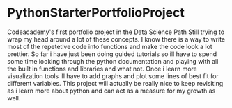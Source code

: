 # PythonStarterPortfolioProject
Codeacademy's first portfolio project in the Data Science Path
Still trying to wrap my head around a lot of these concepts. I know there is a way to write most of the repetetive code into functions and 
make the code look a lot prettier. So far i have just been doing guided tutorials so ill have to spend some time looking through the python documentation
and playing with all the built in functions and libraries and what not. Once i learn more visualization tools ill have to add graphs and plot some lines of best fit 
for different variables. This project will actually be really nice to keep revisiting as i learn more about python and can act as a measure for my growth as well.
